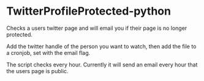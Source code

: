 # TwitterProfileProtected-python
Checks a users twitter page and will email you if their page is no longer protected.

Add the twitter handle of the person you want to watch, then add the file to a cronjob, set with the email flag. 

The script checks every hour. Currently it will send an email every hour that the users page is public.


